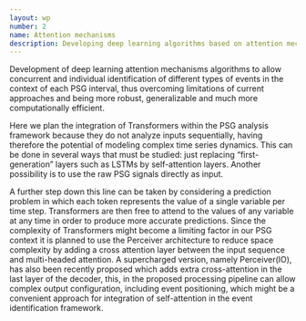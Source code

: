 ```yaml
---
layout: wp
number: 2
name: Attention mechanisms
description: Developing deep learning algorithms based on attention mechanisms to enable robust and efficient identification of multiple event types within PSG data.
---
```


Development of deep learning attention mechanisms algorithms to allow concurrent and individual identification of different types of events in the context of each PSG interval, thus overcoming limitations of current approaches and being more robust, generalizable and much more computationally efficient. 

Here we plan the integration of Transformers within the PSG analysis framework because they do not analyze inputs sequentially, having therefore the potential of modeling complex time series dynamics. This can be done in several ways that must be studied: just replacing “first-generation” layers such as LSTMs by self-attention layers. Another possibility is to use the raw PSG signals directly as input. 

A further step down this line can be taken by considering a prediction problem in which each token represents the value of a single variable per time step. Transformers are then free to attend to the values of any variable at any time in order to produce more accurate predictions. Since the complexity of Transformers might become a limiting factor in our PSG context it is planned to use the Perceiver architecture to reduce space complexity by adding a cross attention layer between the input sequence and multi-headed attention. A supercharged version, namely Perceiver(IO), has also been recently proposed which adds extra cross-attention in the last layer of the decoder, this, in the proposed processing pipeline can allow complex output configuration, including event positioning, which might be a convenient approach for integration of self-attention in the event identification framework.